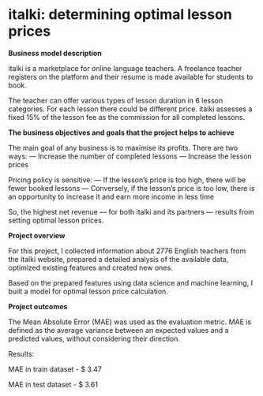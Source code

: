 # italki: determining optimal lesson prices

**Business model description**

italki is a marketplace for online language teachers. A freelance teacher registers on the platform and their resume is made available for students to book.

The teacher can offer various types of lesson duration in 6 lesson categories. For each lesson there could be different price.
italki assesses a fixed 15% of the lesson fee as the commission for all completed lessons.

**The business objectives and goals that the project helps to achieve**

 The main goal of any business is to maximise its profits. There are two ways:
— Increase the number of completed lessons
— Increase the lesson prices

Pricing policy is sensitive:
— If the lesson’s price is too high, there will be fewer booked lessons
— Conversely, if the lesson’s price is too low, there is an opportunity to increase it and earn more income in less time

So, the highest net revenue — for both italki and its partners — results from setting optimal lesson prices.

**Project overview**

For this project, I collected information about 2776 English teachers from the italki website, prepared a detailed analysis of the available data, optimized existing features and created new ones.

Based on the prepared features using data science and machine learning, I built a model for optimal lesson price calculation.

**Project outcomes**

The Mean Absolute Error (MAE) was used as the evaluation metric.
MAE is defined as the average variance between an expected values and a predicted values, without considering their direction.

Results:

MAE in train dataset - $ 3.47

MAE in test dataset - $ 3.61
